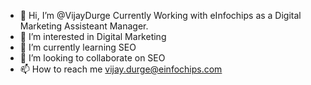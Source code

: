 - 👋 Hi, I’m @VijayDurge Currently Working with eInfochips as a Digital Marketing Assisteant Manager.
- 👀 I’m interested in Digital Marketing
- 🌱 I’m currently learning SEO
- 💞️ I’m looking to collaborate on SEO
- 📫 How to reach me vijay.durge@einfochips.com

<!---
VijayDurge/VijayDurge is a ✨ special ✨ repository because its `README.md` (this file) appears on your GitHub profile.
You can click the Preview link to take a look at your changes.
--->
